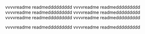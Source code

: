 vvvvreadme readmeddddddddd
vvvvreadme readmeddddddddd
vvvvreadme readmeddddddddd
vvvvreadme readmeddddddddd
vvvvreadme readmeddddddddd
vvvvreadme readmeddddddddd

vvvvreadme readmeddddddddd
vvvvreadme readmeddddddddd
